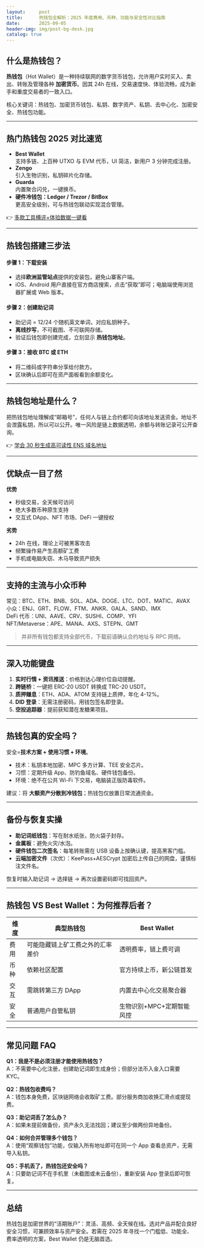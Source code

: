 ```yaml
---
layout:     post
title:      热钱包全解析：2025 年度费用、币种、功能与安全性对比指南
date:       2025-09-05
header-img: img/post-bg-desk.jpg
catalog: true
---
```


## 什么是热钱包？
**热钱包**（Hot Wallet）是一种持续联网的数字货币钱包，允许用户实时买入、卖出、转账及管理各种 **加密货币**。因其 24h 在线，交易速度快、体验流畅，成为新手和重度交易者的一致入口。

核心关键词：热钱包、加密货币钱包、私钥、数字资产、私钥、去中心化、加密安全、热钱包功能。

---

## 热门热钱包 2025 对比速览

- **Best Wallet**  
  支持多链、上百种 UTXO 与 EVM 代币，UI 简洁，新用户 3 分钟完成注册。  
- **Zengo**  
  引入生物识别，私钥碎片化存储。  
- **Guarda**  
  内置聚合闪兑，一键换币。  
- **硬件冷钱包：Ledger / Trezor / BitBox**  
  更高安全级别，可与热钱包联动实现混合管理。

👉 [多款工具横评+体验数据一键看](https://okxdog.com/)

---

## 热钱包搭建三步法

#### 步骤 1：下载安装
- 选择**欧洲监管站点**提供的安装包，避免山寨客户端。  
- iOS、Android 用户直接在官方商店搜索，点击“获取”即可；电脑端使用浏览器扩展或 Web 版本。

#### 步骤 2：创建助记词
- 助记词 = 12/24 个随机英文单词，对应私钥种子。  
- **离线抄写**，不可截图、不可联网存储。  
- 验证后钱包即创建完成，立刻显示 **热钱包地址**。

#### 步骤 3：接收 BTC 或 ETH
- 将二维码或字符串分享给付款方。  
- 区块确认后即可在资产面板看到余额变化。

---

## 热钱包地址是什么？
把热钱包地址理解成“邮箱号”，任何人与链上合约都可向该地址发送资金。地址不会泄露私钥，所以可以公开。唯一风险是链上数据透明，余额与转账记录可公开查询。

👉 [学会 30 秒生成高可读性 ENS 域名地址](https://okxdog.com/)

---

## 优缺点一目了然

**优势**  
- 秒级交易，全天候可访问  
- 绝大多数币种原生支持  
- 交互式 DApp、NFT 市场、DeFi 一键授权  

**劣势**  
- 24h 在线，理论上可被黑客攻击  
- 频繁操作易产生高额矿工费  
- 手机或电脑失窃、木马导致资产损失

---

## 支持的主流与小众币种

常见：BTC、ETH、BNB、SOL、ADA、DOGE、LTC、DOT、MATIC、AVAX  
小众：ENJ、GRT、FLOW、FTM、ANKR、GALA、SAND、IMX  
DeFi 代币：UNI、AAVE、CRV、SUSHI、COMP、YFI  
NFT/Metaverse：APE、MANA、AXS、STEPN、GMT

> 并非所有钱包都支持全部代币，下载前请确认合约地址与 RPC 网络。

---

## 深入功能键盘

1. **实时行情 + 资讯推送**：价格到达心理价位自动提醒。  
2. **跨链桥**：一键把 ERC-20 USDT 转换成 TRC-20 USDT。  
3. **质押赚息**：ETH、ADA、ATOM 支持链上质押，年化 4-12%。  
4. **DID 登录**：无需注册密码，用钱包签名即登录。  
5. **空投追踪器**：提前获知潜在发糖果项目。

---

## 热钱包真的安全吗？

安全=**技术方案 + 使用习惯 + 环境**。  
- 技术：私钥本地加密、MPC 多方计算、TEE 安全芯片。  
- 习惯：定期升级 App、防钓鱼域名、硬件钱包备份。  
- 环境：绝不在公共 Wi-Fi 下交易，电脑装正版防毒软件。  

建议：将 **大额资产分散到冷钱包**；热钱包仅放置日常流通资金。

---

## 备份与恢复实操

- **助记词纸钱包**：写在耐水纸张，防火袋子封存。  
- **金属板**：避免火灾/水泡。  
- **硬件钱包二次签名**：每笔转账需在 USB 设备上按确认键，提高黑客门槛。  
- **云端加密文件**（次优）：KeePass+AESCrypt 加密后上传自己的网盘，谨慎标注文件名。

恢复时输入助记词 → 选择链 → 再次设置密码即可找回资产。

---

## 热钱包 VS Best Wallet：为何推荐后者？

| 维度 | 典型热钱包 | Best Wallet |
| -- | -- | -- |
| 费用 | 可能隐藏链上矿工费之外的汇率差价 | 透明费率，链上费可调 |
| 币种 | 依赖社区配置 | 官方持续上币，新公链首发 |
| 交互 | 需跳转第三方 DApp | 内置去中心化交易聚合器 |
| 安全 | 普通用户自管私钥 | 生物识别+MPC+定期智能风控 |

---

## 常见问题 FAQ

**Q1：我是不是必须注册才能使用热钱包？**  
A：不需要中心化注册，创建助记词即生成身份；但部分法币入金入口需要 KYC。

**Q2：热钱包收费吗？**  
A：钱包本身免费，区块链网络会收取矿工费。部分服务商加收换汇滑点或提现费。

**Q3：助记词丢了怎么办？**  
A：如果未提前做备份，资产永久无法找回；建议至少做两份异地备份。

**Q4：如何合并管理多个钱包？**  
A：使用“观察钱包”功能，仅输入所有地址即可在同一个 App 查看总资产，无需导入私钥。

**Q5：手机丢了，热钱包还安全吗？**  
A：只要助记词不在手机里（未截图或未云备份），重新安装 App 登录后即可恢复。

---

## 总结

热钱包是加密世界的“活期账户”：灵活、高频、全天候在线。选对产品并配合良好安全习惯，可兼顾效率与资产安全。若需在 2025 年寻找一个门槛低、功能全、费率透明的方案，Best Wallet 仍是无脑首选。
